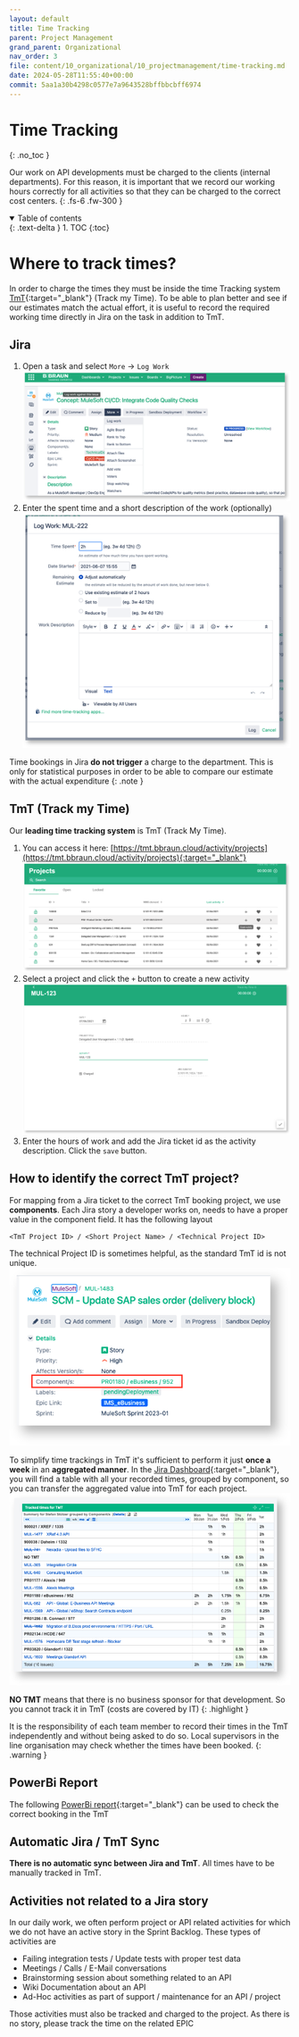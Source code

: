 ```yaml
---
layout: default
title: Time Tracking
parent: Project Management
grand_parent: Organizational
nav_order: 3
file: content/10_organizational/10_projectmanagement/time-tracking.md
date: 2024-05-28T11:55:40+00:00
commit: 5aa1a30b4298c0577e7a9643528bffbbcbff6974
---
```

# Time Tracking
{: .no_toc }

Our work on API developments must be charged to the clients (internal departments). For this reason, it is important that we record our working hours correctly for all activities so that they can be charged to the correct cost centers.
{: .fs-6 .fw-300 }

<details open markdown="block">
  <summary>
    Table of contents
  </summary>
  {: .text-delta }
1. TOC
{:toc}
</details>


# Where to track times?
In order to charge the times they must be inside the time Tracking system [TmT](https://tmt.bbraun.cloud/activity/projects){:target="_blank"} (Track my Time). To be able to plan better and see if our estimates match the actual effort, it is useful to record the required working time directly in Jira on the task in addition to TmT.

## Jira
1. Open a task and select `More` → `Log Work`
![Jira Log Work](./images/TimeTracking_Jira_01.png "Jira Log Work")
1. Enter the spent time and a short description of the work (optionally)
![Jira Log Work](./images/TimeTracking_Jira_02.png "Jira Log Work")

Time bookings in Jira **do not trigger** a charge to the department. This is only for statistical purposes in order to be able to compare our estimate with the actual expenditure
{: .note }


## TmT (Track my Time)
Our **leading time tracking system** is TmT (Track My Time). 

1. You can access it here: [https://tmt.bbraun.cloud/activity/projects](https://tmt.bbraun.cloud/activity/projects){:target="_blank"}
![TMT project overview](./images/TimeTracking_TMT_01.png "TMT project overview")
1. Select a project and click the `+` button to create a new activity
![TMT project activity](./images/TimeTracking_TMT_02.png "TMT project activity")
1. Enter the hours of work and add the Jira ticket id as the activity description. Click the `save` button.


## How to identify the correct TmT project?

For mapping from a Jira ticket to the correct TmT booking project, we use **components**. Each Jira story a developer works on, needs to have a proper value in the component field. It has the following layout

```
<TmT Project ID> / <Short Project Name> / <Technical Project ID>
```

The technical Project ID is sometimes helpful, as the standard TmT id is not unique.
![Jira Component](./images/TimeTracking_Component.png "Jira Component")

To simplify time trackings in TmT it's sufficient to perform it just **once a week** in an **aggregated manner**. In the [Jira Dashboard](https://jira.bbraun.com/secure/Dashboard.jspa){:target="_blank"}, you will find a table with all your recorded times, grouped by component, so you can transfer the aggregated value into TmT for each project.
![Jira Dashboard](./images/TimeTracking_Dashboard.png "Jira Dashboard")


**NO TMT** means that there is no business sponsor for that development. So you cannot track it in TmT (costs are covered by IT)
{: .highlight }

It is the responsibility of each team member to record their times in the TmT independently and without being asked to do so. Local supervisors in the line organisation may check whether the times have been booked.
{: .warning }

## PowerBi Report
The following [PowerBi report](https://app.powerbi.com/groups/me/reports/5afafe3a-3b6a-48e9-9c0a-b8be24801e17/ReportSection8cf1568393ee80a4cccc?ctid=15d1bef2-0a6a-46f9-be4c-023279325e51&openReportSource=ReportInvitation&experience=power-bi){:target="_blank"} can be used to check the correct booking in the TmT

## Automatic Jira / TmT Sync
**There is no automatic sync between Jira and TmT**. All times have to be manually tracked in TmT.

## Activities not related to a Jira story
In our daily work, we often perform project or API related activities for which we do not have an active story in the Sprint Backlog. These types of activities are

- Failing integration tests / Update tests with proper test data
- Meetings / Calls / E-Mail conversations
- Brainstorming session about something related to an API
- Wiki Documentation about an API
- Ad-Hoc activities as part of support / maintenance for an API / project

Those activities must also be tracked and charged to the project. As there is no story, please track the time on the related EPIC